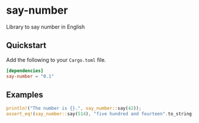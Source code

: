 # say-number
Library to say number in English

## Quickstart

Add the following to your `Cargo.toml` file.

```toml
[dependencies]
say-number = "0.1"
```

## Examples

```rust
println!("The number is {}.", say_number::say(42));
assert_eq!(say_number::say(514), "five hundred and fourteen".to_string());
```
